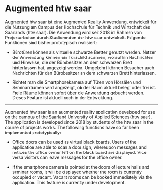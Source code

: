 # Augmented htw saar

Augmented htw saar ist eine Augmented Reality Anwendung, entwickelt für die Nutzung am Campus der Hochschule für Technik und Wirtschaft des Saarlands (htw saar). Die Anwendung wird seit 2018 im Rahmen von Projektarbeiten durch Studierenden der htw saar entwickelt. Folgende Funktionen sind bisher prototypisch realisiert: 

* Bürotüren können als virtuelle schwarze Bretter genutzt werden. Nutzer der Anwendung können ein Türschild scannen, woraufhin Nachrichten und Hinweise, die der Bürobesitzer an dem schwarzen Brett hinterlassen hat, angezeigt werden. Umgekehrt können Besucher auch Nachrichten für den Bürobesitzer an dem schwarzen Brett hinterlassen. 

* Richtet man die Smartphonekamera auf Türen von Hörsälen und Seminarräumen wird angezeigt, ob der Raum aktuell belegt oder frei ist. Freie Räume können sofort über die Anwendung gebucht werden. Dieses Feature ist aktuell noch in der Entwicklung.

---

Augmented htw saar is an augmented reality application developed for use on the campus of the Saarland University of Applied Sciences (htw saar). The application is developed since 2018 by students of the htw saar in the course of projects works. The following functions have so far been implemented prototypically:

* Office doors can be used as virtual black boards. Users of the application are able to scan a door sign, whereupon messages and notices the office owner left on the black board are displayed. Vice versa visitors can leave messages for the office owner.

* If the smartphone camera is pointed at the doors of lecture halls and seminar rooms, it will be displayed whether the room is currently occupied or vacant. Vacant rooms can be booked immediately via the application. This feature is currently under development.

